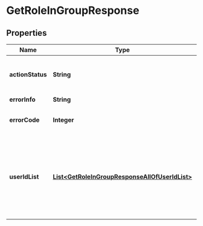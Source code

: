 

# GetRoleInGroupResponse


## Properties

| Name | Type | Description | Notes |
|------------ | ------------- | ------------- | -------------|
|**actionStatus** | **String** | 请求处理的结果，OK 表示处理成功，FAIL 表示失败 |  [optional] |
|**errorInfo** | **String** | 错误信息 |  [optional] |
|**errorCode** | **Integer** | 错误码，0表示成功，非0表示失败 |  |
|**userIdList** | [**List&lt;GetRoleInGroupResponseAllOfUserIdList&gt;**](GetRoleInGroupResponseAllOfUserIdList.md) | 拉取到的成员角色，包括：Owner(群主)，Admin(群管理员)，Member(普通群成员），NotMember(非群成员) |  [optional] |



